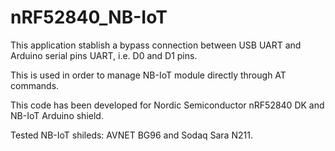 # nRF52840_NB-IoT

This application stablish a bypass connection between USB UART and Arduino serial pins UART, i.e. D0 and D1 pins.

This is used in order to manage NB-IoT module directly through AT commands.

This code has been developed for Nordic Semiconductor nRF52840 DK and NB-IoT Arduino shield. 

Tested NB-IoT shileds: AVNET BG96 and Sodaq Sara N211.
